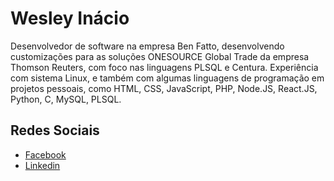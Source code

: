 # Wesley Inácio

Desenvolvedor de software na empresa Ben Fatto, desenvolvendo customizações para as soluções ONESOURCE Global Trade da empresa Thomson Reuters, com foco nas linguagens PLSQL e Centura.
Experiência com sistema Linux, e também com algumas linguagens de programação em projetos pessoais, como HTML, CSS, JavaScript, PHP, Node.JS, React.JS, Python, C, MySQL, PLSQL.



## Redes Sociais

 - [Facebook](https://www.facebook.com/wesley.inac/)
 - [Linkedin](https://www.linkedin.com/in/wesleyinacio/)
